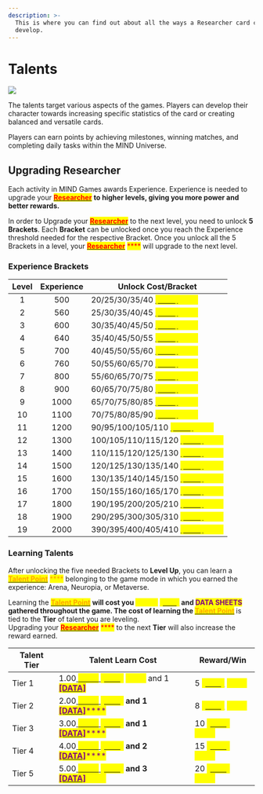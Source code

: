 ```yaml
---
description: >-
  This is where you can find out about all the ways a Researcher card can
  develop.
---
```


# Talents

![](../../../../../.gitbook/assets/Talent-tree-\(1\).png)

The talents target various aspects of the games. Players can develop their character towards increasing specific statistics of the card or creating balanced and versatile cards.

Players can earn points by achieving milestones, winning matches, and completing daily tasks within the MIND Universe.



## Upgrading Researcher

Each activity in MIND Games awards Experience. Experience is needed to upgrade your [<mark style="color:red;">**Researcher**</mark>](../) <mark style="color:red;">****</mark> to higher levels, giving you more power and better rewards. <mark style="color:red;">****</mark>&#x20;

In order to Upgrade your [<mark style="color:red;">**Researcher**</mark>](../) to the next level, you need to unlock **5** **Brackets**. Each **Bracket** can be unlocked once you reach the Experience threshold needed for the respective Bracket. Once you unlock all the 5 Brackets in a level, your [<mark style="color:red;">**Researcher**</mark>](../) <mark style="color:red;">****</mark> will upgrade to the next level.

### Experience Brackets&#x20;

| Level | Experience | Unlock Cost/Bracket                                                                                                               |
| :---: | :--------: | --------------------------------------------------------------------------------------------------------------------------------- |
|   1   |     500    | 20/25/30/35/40 [<mark style="color:yellow;">**\[AUR\]**</mark>](../../../currency.md)<mark style="color:yellow;">****</mark>      |
|   2   |     560    | 25/30/35/40/45 [<mark style="color:yellow;">**\[AUR\]**</mark>](../../../currency.md)<mark style="color:yellow;">****</mark>      |
|   3   |     600    | 30/35/40/45/50 [<mark style="color:yellow;">**\[AUR\]**</mark>](../../../currency.md)<mark style="color:yellow;">****</mark>      |
|   4   |     640    | 35/40/45/50/55 [<mark style="color:yellow;">**\[AUR\]**</mark>](../../../currency.md)<mark style="color:yellow;">****</mark>      |
|   5   |     700    | 40/45/50/55/60 [<mark style="color:yellow;">**\[AUR\]**</mark>](../../../currency.md)<mark style="color:yellow;">****</mark>      |
|   6   |     760    | 50/55/60/65/70 [<mark style="color:yellow;">**\[AUR\]**</mark>](../../../currency.md)<mark style="color:yellow;">****</mark>      |
|   7   |     800    | 55/60/65/70/75 [<mark style="color:yellow;">**\[AUR\]**</mark>](../../../currency.md)<mark style="color:yellow;">****</mark>      |
|   8   |     900    | 60/65/70/75/80 [<mark style="color:yellow;">**\[AUR\]**</mark>](../../../currency.md)<mark style="color:yellow;">****</mark>      |
|   9   |    1000    | 65/70/75/80/85 [<mark style="color:yellow;">**\[AUR\]**</mark>](../../../currency.md)<mark style="color:yellow;">****</mark>      |
|   10  |    1100    | 70/75/80/85/90 [<mark style="color:yellow;">**\[AUR\]**</mark>](../../../currency.md)<mark style="color:yellow;">****</mark>      |
|   11  |    1200    | 90/95/100/105/110 [<mark style="color:yellow;">**\[AUR\]**</mark>](../../../currency.md)<mark style="color:yellow;">****</mark>   |
|   12  |    1300    | 100/105/110/115/120 [<mark style="color:yellow;">**\[AUR\]**</mark>](../../../currency.md)<mark style="color:yellow;">****</mark> |
|   13  |    1400    | 110/115/120/125/130 [<mark style="color:yellow;">**\[AUR\]**</mark>](../../../currency.md)<mark style="color:yellow;">****</mark> |
|   14  |    1500    | 120/125/130/135/140 [<mark style="color:yellow;">**\[AUR\]**</mark>](../../../currency.md)<mark style="color:yellow;">****</mark> |
|   15  |    1600    | 130/135/140/145/150 [<mark style="color:yellow;">**\[AUR\]**</mark>](../../../currency.md)<mark style="color:yellow;">****</mark> |
|   16  |    1700    | 150/155/160/165/170 [<mark style="color:yellow;">**\[AUR\]**</mark>](../../../currency.md)<mark style="color:yellow;">****</mark> |
|   17  |    1800    | 190/195/200/205/210 [<mark style="color:yellow;">**\[AUR\]**</mark>](../../../currency.md)<mark style="color:yellow;">****</mark> |
|   18  |    1900    | 290/295/300/305/310 [<mark style="color:yellow;">**\[AUR\]**</mark>](../../../currency.md)<mark style="color:yellow;">****</mark> |
|   19  |    2000    | 390/395/400/405/410 [<mark style="color:yellow;">**\[AUR\]**</mark>](../../../currency.md)<mark style="color:yellow;">****</mark> |

### Learning Talents

After unlocking the five needed Brackets to **Level Up**, you can learn a [<mark style="color:orange;">**Talent Point**</mark>](arena-talents/) <mark style="color:orange;">****</mark> belonging to the game mode in which you earned the experience: Arena, Neuropia, or Metaverse.

Learning the [<mark style="color:orange;">**Talent Point**</mark>](arena-talents/) <mark style="color:orange;">****</mark> will cost you  <mark style="color:yellow;">**Cortex**</mark> [<mark style="color:yellow;">**\[CRX\]**</mark>](../../../../../how-it-works/brain-cell-token.md) and <mark style="color:purple;">**DATA SHEETS**</mark> gathered throughout the game. The cost of learning the [<mark style="color:orange;">**Talent Point**</mark>](arena-talents/) <mark style="color:orange;">****</mark> is tied to the **Tier** of talent you are leveling. \
Upgrading your [<mark style="color:red;">**Researcher**</mark>](../) <mark style="color:red;">****</mark> to the next **Tier** will also increase the reward earned.

| Talent Tier | Talent Learn Cost                                                                                                                                                                                                                                                                                                                                                                                      | Reward/Win                                                                                                         |
| ----------- | ------------------------------------------------------------------------------------------------------------------------------------------------------------------------------------------------------------------------------------------------------------------------------------------------------------------------------------------------------------------------------------------------------ | ------------------------------------------------------------------------------------------------------------------ |
| Tier 1      | 1.00[ <mark style="color:yellow;">****</mark> ](../../../../../how-it-works/brain-cell-token.md)[<mark style="color:yellow;">**\[CRX\]**</mark>](../../../../../how-it-works/brain-cell-token.md) <mark style="color:yellow;">****</mark> and 1 [<mark style="color:purple;">**\[DATA\]**</mark>](../../../currency.md)                                                                                | 5 [<mark style="color:yellow;">**\[AUR\]**</mark>](../../../currency.md) <mark style="color:yellow;">****</mark>   |
| Tier 2      | 2.00[ <mark style="color:yellow;">****</mark> ](../../../../../how-it-works/brain-cell-token.md)[<mark style="color:yellow;">**\[CRX\]**</mark>](../../../../../how-it-works/brain-cell-token.md) <mark style="color:yellow;">****</mark> and 1 <mark style="color:yellow;">****</mark> [<mark style="color:purple;">**\[DATA\]**</mark>](../../../currency.md)<mark style="color:purple;">****</mark> | 8 [<mark style="color:yellow;">**\[AUR\]**</mark>](../../../currency.md) <mark style="color:yellow;">****</mark>   |
| Tier 3      | 3.00[ <mark style="color:yellow;">****</mark> ](../../../../../how-it-works/brain-cell-token.md)[<mark style="color:yellow;">**\[CRX\]**</mark>](../../../../../how-it-works/brain-cell-token.md) <mark style="color:yellow;">****</mark> and 1 <mark style="color:yellow;">****</mark> [<mark style="color:purple;">**\[DATA\]**</mark>](../../../currency.md)<mark style="color:purple;">****</mark> | 10 [<mark style="color:yellow;">**\[AUR\]**</mark>](../../../currency.md) <mark style="color:yellow;">****</mark>  |
| Tier 4      | 4.00[ <mark style="color:yellow;">****</mark> ](../../../../../how-it-works/brain-cell-token.md)[<mark style="color:yellow;">**\[CRX\]**</mark>](../../../../../how-it-works/brain-cell-token.md) <mark style="color:yellow;">****</mark> and 2 <mark style="color:yellow;">****</mark> [<mark style="color:purple;">**\[DATA\]**</mark>](../../../currency.md)<mark style="color:purple;">****</mark> | 15 [<mark style="color:yellow;">**\[AUR\]**</mark>](../../../currency.md) <mark style="color:yellow;">****</mark>  |
| Tier 5      | 5.00[ <mark style="color:yellow;">****</mark> ](../../../../../how-it-works/brain-cell-token.md)[<mark style="color:yellow;">**\[CRX\]**</mark>](../../../../../how-it-works/brain-cell-token.md) <mark style="color:yellow;">****</mark> and 3 <mark style="color:yellow;">****</mark> [<mark style="color:purple;">**\[DATA\]**</mark>](../../../currency.md)<mark style="color:yellow;">****</mark> | 20 [<mark style="color:yellow;">**\[AUR\]**</mark>](../../../currency.md) <mark style="color:yellow;">****</mark>  |
